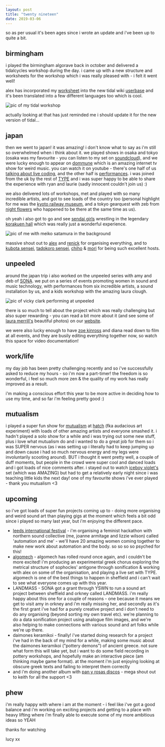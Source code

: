 ```yaml
---
layout: post
title: "twenty nineteen"
date: 2019-03-06
---
```


so as per usual it's been ages since i wrote an update and i've been up to quite a bit.

## birmingham
i played the birmingham algorave back in october and delivered a tidalcycles workshop during the day. i came up with a new structure and worksheets for the workshop which i was really pleased with - i felt it went well!

alex has incorporated my [worksheet](https://tidalcycles.org/index.php/Tidal_workshop_worksheet) into the new tidal wiki [userbase](https://tidalcycles.org/index.php/Userbase) and it's been translated into a few different languages too which is cool.

![pic of my tidal workshop](https://i.postimg.cc/hGXnv6xr/Dqhj-BQNX4-AAIo-K8.jpg)

actually looking at that has just reminded me i should update it for the new version of tidal... 

## japan
then we went to japan! it was amazing! i don't know what to say as i'm still so overwhelmed when i think about it.  we played shows in osaka and tokyo (osaka was my favourite - you can listen to my set on [soundcloud](https://soundcloud.com/hl6/live-in-osaka)), and we were lucky enough to appear on [dommune](http://www.dommune.com/) which is an amazing internet tv show for weird music.  you can watch it on youtube - there's one half of us [talking about live coding](https://www.youtube.com/watch?v=P925e7Nx2hM&t=1155s), and the other half is [performances](https://www.youtube.com/watch?v=Tjf-NJNfOP4).  i was joined from the uk by the rest of [TYPE](https://typeensemble.wordpress.com/) and i was super happy to be able to share the experience with ryan and laurie (sadly innocent couldn't join us) :)

we also delivered lots of workshops, met and played with so many incredible artists, and got to see loads of the country too (personal highlight for me was the [kyoto railway museum](http://www.kyotorailwaymuseum.jp/en/), and a tokyo gearquest with zeb from [night flowers](https://nightflowers.bandcamp.com/) who happened to be there at the same time as us).

oh yeah i also got to go and see [sendai girls](http://sendaigirls.jp/) wrestling in the legendary [korakuen hall](https://www.tokyo-dome.co.jp/en/tourists/hall/) which was really just a wonderful experience.

![pic of me with meiko satamura in the background](https://i.postimg.cc/J7fsL3fv/IMG-20181116-205613.jpg)

massive shout out to [alex](http://slab.org/) and [renick](https://renickbell.bandcamp.com/) for organising everything, and to [kubota sensei](http://www.idd.tamabi.ac.jp/~kubotaa/index.html), [tadokoro sensei](https://github.com/tado), [chiho](https://soundcloud.com/azamiline) & [mori](https://moxus.org/) for being such excellent hosts.

## unpeeled
around the japan trip i also worked on the unpeeled series with amy and deb of [SONA](https://sonawomen.co.uk/).  we put on a series of events promoting women in sound and music technology, with performances from six incredible artists, a sound installation by us, and a kids workshop with the amazing laura clough.

![pic of vicky clark performing at unpeeled](https://i.postimg.cc/xqQjb5Yd/sona-vicky-clarke-02-11-18-23.jpg)

there is so much to tell about the project which was really challenging but also super rewarding - you can read a bit more about it (and see some of [laura merrill's](http://www.lauramerrillphotos.com/) beautiful photos) on our [website](https://sonawomen.co.uk/2018/09/06/sona-unpeeled/).

we were also lucky enough to have [zoe kinross](https://vimeo.com/user24676890) and diana read down to film at all events, and they are busily editing everything together now, so watch this space for video documentation!

## work/life
my day job has been pretty challenging recently and so i've successfully asked to reduce my hours - so i'm now a part-timer!  the freedom is so wonderful, i feel so much more zen & the quality of my work has really improved as a result.

i'm making a conscious effort this year to be more active in deciding how to use my time, and so far i'm feeling pretty good :)

## mutualism
i played a super fun show for [mutualism](https://mutualismuk.bandcamp.com/) at [hatch](http://www.hatchsheffield.com/) (fka audacious art experiment) with loads of other amazing artists and everyone smashed it.  i hadn't played a solo show for a while and i was trying out some new stuff, plus i love what mutualism do and i wanted to do a great job for them so i was SUPER nervous (as i was setting up i literally had to keep jumping up and down cause i had so much nervous energy and my legs were involuntarily scooting around). BUT i thought it went pretty well, a couple of duff moments, but people in the crowd were super cool and danced loads and i got loads of nice comments after. i stayed out to watch [iceboy violet's](https://soundcloud.com/iceboy_violet) set (which was AMAZING) but had to get a relatively early night since i was teaching little kids the next day! one of my favourite shows i've ever played - thank you mutualism <3

## upcoming
so i've got loads of super fun projects coming up to - doing more organising and weird sound art than playing gigs at the moment which feels a bit odd since i played so many last year, but i'm enjoying the different pace.
* [leeds international festival](https://leedsinternationalfestival.com/) - i'm organising a feminist hackathon with northern sound collective (me, joanne armitage and lizzie wilson) called 'automation and me' - we'll have 20 amazing women coming together to make new work about automation and the body. so so so so psyched for this!
* [algomech](https://algomech.com/2019/) - algomech has rolled round once again, and i couldn't be more excited! i'm producing an experimental greek chorus exploring the metrical structure of sophocles' antigone through sonification & working with alex on some of the organisation, and playing a live set with TYPE.  algomech is one of the best things to happen in sheffield and i can't wait to see what everyone comes up with this year.
* LANDMASS - SONA got a grant through YSWN to run a sound art project between sheffield and orkney called LANDMASS.  i'm really happy about this one for a couple of reasons - one because it means we get to visit amy in orkney and i'm really missing her, and secondly as it's the first grant i've had for a purely creative project and i don't need to do any organising (beyond sorting my own travel etc).  we're planning to do a data sonification project using analogue film images, and we're also helping to make connections with various sound and art folks while we're up there.
* daimones keramikoi - finally! i've started doing research for a project i've had in the back of my mind for a while, making some music about the daimones keramikoi ("pottery demons") of ancient greece.  not sure what form this will take yet, but i want to do some field recording in pottery workshops, and hopefully make an interactive piece (am thinking maybe game format). at the moment i'm just enjoying looking at obscure greek texts and failing to interpret them correctly
* and i'm doing another album with [pan y rosas discos](http://www.panyrosasdiscos.net/) - mega shout out to keith for all the support <3

## phew
i'm really happy with where i am at the moment - i feel like i've got a good balance and i'm working on exciting projects and getting to a place with heavy lifting where i'm finally able to execute some of my more ambitious ideas so YEAH

thanks for watching

lucy xx

